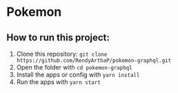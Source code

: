 # Pokemon

## How to run this project:
1. Clone this repository: `git clone https://github.com/RendyArthaP/pokemon-graphql.git`
2. Open the folder with `cd pokemon-graphql`
3. Install the apps or config with `yarn install`
4. Run the apps with `yarn start`

